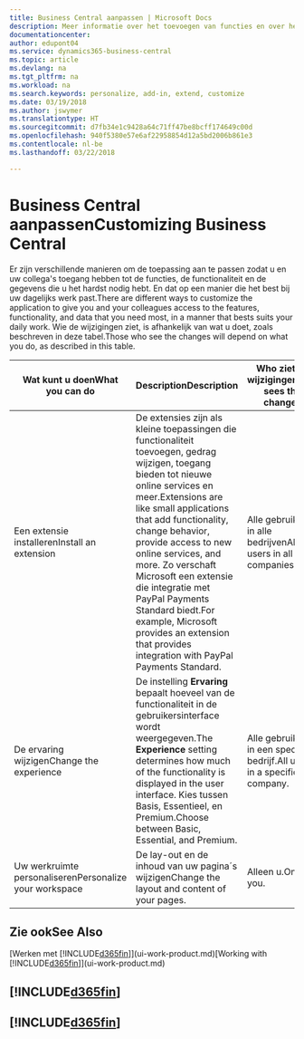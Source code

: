 ```yaml
---
title: Business Central aanpassen | Microsoft Docs
description: Meer informatie over het toevoegen van functies en over het aanpassen van Business Central.
documentationcenter: 
author: edupont04
ms.service: dynamics365-business-central
ms.topic: article
ms.devlang: na
ms.tgt_pltfrm: na
ms.workload: na
ms.search.keywords: personalize, add-in, extend, customize
ms.date: 03/19/2018
ms.author: jswymer
ms.translationtype: HT
ms.sourcegitcommit: d7fb34e1c9428a64c71ff47be8bcff174649c00d
ms.openlocfilehash: 940f5380e57e6af22958854d12a5bd2006b861e3
ms.contentlocale: nl-be
ms.lasthandoff: 03/22/2018

---
```

# <a name="customizing-business-central"></a><span data-ttu-id="b1f38-103">Business Central aanpassen</span><span class="sxs-lookup"><span data-stu-id="b1f38-103">Customizing Business Central</span></span>
<!--NAV # Customizing Dynamics NAV -->
<span data-ttu-id="b1f38-104">Er zijn verschillende manieren om de toepassing aan te passen zodat u en uw collega's toegang hebben tot de functies, de functionaliteit en de gegevens die u het hardst nodig hebt. En dat op een manier die het best bij uw dagelijks werk past.</span><span class="sxs-lookup"><span data-stu-id="b1f38-104">There are different ways to customize the application to give you and your colleagues access to the features, functionality, and data that you need most, in a manner that bests suits your daily work.</span></span> <span data-ttu-id="b1f38-105">Wie de wijzigingen ziet, is afhankelijk van wat u doet, zoals beschreven in deze tabel.</span><span class="sxs-lookup"><span data-stu-id="b1f38-105">Those who see the changes will depend on what you do, as described in this table.</span></span>

| <span data-ttu-id="b1f38-106">Wat kunt u doen</span><span class="sxs-lookup"><span data-stu-id="b1f38-106">What you can do</span></span>    |  <span data-ttu-id="b1f38-107">Description</span><span class="sxs-lookup"><span data-stu-id="b1f38-107">Description</span></span>  |  <span data-ttu-id="b1f38-108">Who ziet de wijzigingen</span><span class="sxs-lookup"><span data-stu-id="b1f38-108">Who sees the changes</span></span>  |  <span data-ttu-id="b1f38-109">Meer informatie</span><span class="sxs-lookup"><span data-stu-id="b1f38-109">More information</span></span>  |
|-----|---------------|---------|-------|
|<span data-ttu-id="b1f38-110">Een extensie installeren</span><span class="sxs-lookup"><span data-stu-id="b1f38-110">Install an extension</span></span>|<span data-ttu-id="b1f38-111">De extensies zijn als kleine toepassingen die functionaliteit toevoegen, gedrag wijzigen, toegang bieden tot nieuwe online services en meer.</span><span class="sxs-lookup"><span data-stu-id="b1f38-111">Extensions are like small applications that add functionality, change behavior, provide access to new online services, and more.</span></span> <span data-ttu-id="b1f38-112">Zo verschaft Microsoft een extensie die integratie met PayPal Payments Standard biedt.</span><span class="sxs-lookup"><span data-stu-id="b1f38-112">For example, Microsoft provides an extension that provides integration with PayPal Payments Standard.</span></span>|<span data-ttu-id="b1f38-113">Alle gebruikers in alle bedrijven</span><span class="sxs-lookup"><span data-stu-id="b1f38-113">All users in all companies.</span></span>|[<span data-ttu-id="b1f38-114">Aanpassen met behulp van extensies</span><span class="sxs-lookup"><span data-stu-id="b1f38-114">Customizing Using Extensions</span></span>](ui-extensions.md)|
|<span data-ttu-id="b1f38-115">De ervaring wijzigen</span><span class="sxs-lookup"><span data-stu-id="b1f38-115">Change the experience</span></span>|<span data-ttu-id="b1f38-116">De instelling **Ervaring** bepaalt hoeveel van de functionaliteit in de gebruikersinterface wordt weergegeven.</span><span class="sxs-lookup"><span data-stu-id="b1f38-116">The **Experience** setting determines how much of the functionality is displayed in the user interface.</span></span> <span data-ttu-id="b1f38-117">Kies tussen Basis, Essentieel, en Premium.</span><span class="sxs-lookup"><span data-stu-id="b1f38-117">Choose between Basic, Essential, and Premium.</span></span>|<span data-ttu-id="b1f38-118">Alle gebruikers in een specifiek bedrijf.</span><span class="sxs-lookup"><span data-stu-id="b1f38-118">All users in a specific company.</span></span>|<span data-ttu-id="b1f38-119">[Uw [!INCLUDE[d365fin](includes/d365fin_md.md)]-ervaring aanpassen](ui-experiences.md)</span><span class="sxs-lookup"><span data-stu-id="b1f38-119">[Customizing Your [!INCLUDE[d365fin](includes/d365fin_md.md)] Experience](ui-experiences.md)</span></span>|
|<span data-ttu-id="b1f38-120">Uw werkruimte personaliseren</span><span class="sxs-lookup"><span data-stu-id="b1f38-120">Personalize your workspace</span></span>|<span data-ttu-id="b1f38-121">De lay-out en de inhoud van uw pagina´s wijzigen</span><span class="sxs-lookup"><span data-stu-id="b1f38-121">Change the layout and content of your pages.</span></span>|<span data-ttu-id="b1f38-122">Alleen u.</span><span class="sxs-lookup"><span data-stu-id="b1f38-122">Only you.</span></span>|[<span data-ttu-id="b1f38-123">Het personaliseren van uw werkruimte</span><span class="sxs-lookup"><span data-stu-id="b1f38-123">Personalizing Your Workspace</span></span>](ui-personalization-user.md)|

## <a name="see-also"></a><span data-ttu-id="b1f38-124">Zie ook</span><span class="sxs-lookup"><span data-stu-id="b1f38-124">See Also</span></span>
<span data-ttu-id="b1f38-125">[Werken met [!INCLUDE[d365fin](includes/d365fin_md.md)]](ui-work-product.md)</span><span class="sxs-lookup"><span data-stu-id="b1f38-125">[Working with [!INCLUDE[d365fin](includes/d365fin_md.md)]](ui-work-product.md)</span></span>  

## [!INCLUDE[d365fin](includes/free_trial_md.md)]  
## [!INCLUDE[d365fin](includes/training_link_md.md)]

